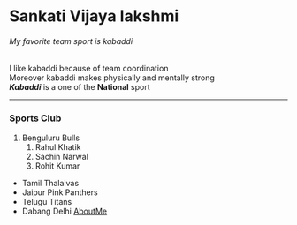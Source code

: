 # Sankati Vijaya lakshmi
###### My favorite team sport is kabaddi
I like kabaddi because of team coordination <br> Moreover kabaddi makes physically and mentally strong <br>
***Kabaddi*** is a one of the **National** sport

---
### Sports Club

   1. Benguluru Bulls
      1. Rahul Khatik
      2. Sachin Narwal
      6. Rohit Kumar
   - Tamil Thalaivas
   - Jaipur Pink Panthers
   - Telugu Titans
   - Dabang Delhi
[AboutMe](AboutMe.md)